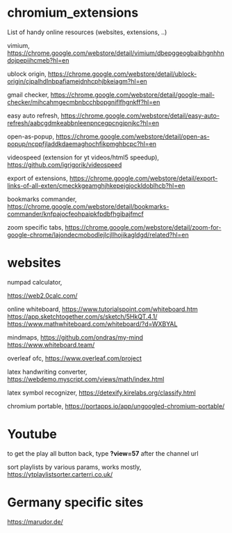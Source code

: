 # chromium_extensions
List of handy online resources (websites, extensions, ..)


vimium, https://chrome.google.com/webstore/detail/vimium/dbepggeogbaibhgnhhndojpepiihcmeb?hl=en

ublock origin, https://chrome.google.com/webstore/detail/ublock-origin/cjpalhdlnbpafiamejdnhcphjbkeiagm?hl=en

gmail checker, https://chrome.google.com/webstore/detail/google-mail-checker/mihcahmgecmbnbcchbopgniflfhgnkff?hl=en

easy auto refresh, https://chrome.google.com/webstore/detail/easy-auto-refresh/aabcgdmkeabbnleenpncegpcngjpnjkc?hl=en

open-as-popup, https://chrome.google.com/webstore/detail/open-as-popup/ncppfjladdkdaemaghochfikpmghbcpc?hl=en

videospeed (extension for yt videos/html5 speedup), https://github.com/igrigorik/videospeed

export of extensions, https://chrome.google.com/webstore/detail/export-links-of-all-exten/cmeckkgeamghjhkepejgjockldoblhcb?hl=en

bookmarks commander, https://chrome.google.com/webstore/detail/bookmarks-commander/knfpajocfeohpaipkfpdbfhgibajfmcf

zoom specific tabs, https://chrome.google.com/webstore/detail/zoom-for-google-chrome/lajondecmobodlejlcjllhojikagldgd/related?hl=en


# websites
numpad calculator, 

https://web2.0calc.com/

online whiteboard, 
https://www.tutorialspoint.com/whiteboard.htm
https://app.sketchtogether.com/s/sketch/5HkQT.4.1/
https://www.mathwhiteboard.com/whiteboard/?d=WXBYAL

mindmaps, 
https://github.com/ondras/my-mind
https://www.whiteboard.team/

overleaf ofc, 
https://www.overleaf.com/project

latex handwriting converter, 
https://webdemo.myscript.com/views/math/index.html

latex symbol recognizer, 
https://detexify.kirelabs.org/classify.html

chromium portable, 
https://portapps.io/app/ungoogled-chromium-portable/

# Youtube

to get the play all button back, type **?view=57** after the channel url

sort playlists by various params, works mostly, 
https://ytplaylistsorter.carterrj.co.uk/


# Germany specific sites

https://marudor.de/
